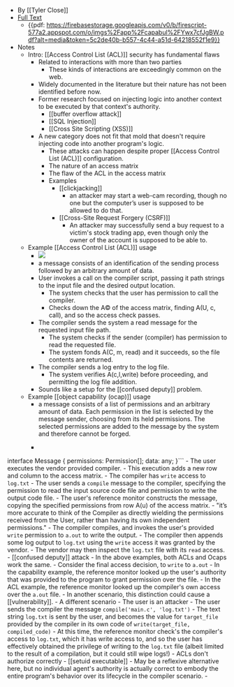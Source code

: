 - By [[Tyler Close]]
- [Full Text](https://agoric.com/papers/acls-dont/abstract/)
    - {{pdf: https://firebasestorage.googleapis.com/v0/b/firescript-577a2.appspot.com/o/imgs%2Fapp%2Fcapabul%2FYwx7cfJgBW.pdf?alt=media&token=5c2de40b-b557-4c44-a51d-64218552f1e9}}
- Notes
    - Intro: [[Access Control List (ACL)]] security has fundamental flaws
        -  Related to interactions with more than two parties
            - These kinds of interactions are exceedingly common on the web.
        - Widely documented in the literature but their nature has not been identified before now.
        - Former research focused on injecting logic into another context to be executed by that context's authority.
            - [[buffer overflow attack]]
            - [[SQL Injection]]
            - [[Cross Site Scripting (XSS)]]
        - A new category does not fit that mold that doesn't require injecting code into another program's logic.
            - These attacks can happen despite proper [[Access Control List (ACL)]] configuration.
            - The nature of an access matrix
            - The flaw of the ACL in the access matrix
            - Examples
                - [[clickjacking]]
                    - an attacker may start a web-cam recording, though no one but the computer’s user is supposed to be allowed to do that.
                - [[Cross-Site Request Forgery (CSRF)]]
                    - An attacker may successfully send a buy request to a victim's stock trading app, even though only the owner of the account is supposed to be able to.
    - Example [[Access Control List (ACL)]] usage
        - ![](https://firebasestorage.googleapis.com/v0/b/firescript-577a2.appspot.com/o/imgs%2Fapp%2Fcapabul%2F6FA_vfeaxW.png?alt=media&token=9faf17e3-56be-40b7-a00e-b9aad8f87709)
        - a message consists of an identification of the sending process followed by an arbitrary amount of data.
        - User invokes a call on the compiler script, passing it path strings to the input file and the desired output location.
            - The system checks that the user has permission to call the compiler.
            - Checks down the A© of the access matrix, finding A(U, c, call), and so the access check passes.
        - The compiler sends the system a read message for the requested input file path.
            - The system checks if the sender (compiler) has permission to read the requested file.
            - The system fonds A(C, m, read) and it succeeds, so the file contents are returned.
        - The compiler sends a log entry to the log file.
            - The system verifies A(c,l,write) before proceeding, and permitting the log file addition.
        - Sounds like a setup for the [[confused deputy]] problem.
    - Example [[object capability (ocap)]] usage
        - a message consists of a list of permissions and an arbitrary amount of data. Each permission in the list is selected by the message sender, choosing from its held permissions. The selected permissions are added to the message by the system and therefore cannot be forged.
        - ```typescript
interface Message {
  permissions: Permission[];
  data: any;
}```
        - The user executes the vendor provided compiler.
            - This execution adds a new row and column to the access matrix. 
            - The compiler has `write` access to `log.txt`
        - The user sends a `compile` message to the compiler, specifying the permission to read the input source code file and permission to write the output code file.
            - The user's reference monitor constructs the message, copying the specified permissions from row A(u) of the access matrix.
        - "it’s more accurate to think of the Compiler as directly wielding the permissions received from the User, rather than having its own independent permissions."
        - The compiler compiles, and invokes the user's provided `write` permission to `a.out` to write the output.
        - The compiler then appends some log output to `log.txt` using the `write` access it was granted by the vendor.
        - The vendor may then inspect the `log.txt` file with its `read` access.
    - [[confused deputy]] attack
        - In the above examples, both ACLs and Ocaps work the same.
        - Consider the final access decision, to `write` to `a.out`
            - In the capability example, the reference monitor looked up the user's authority that was provided to the program to grant permission over the file.
            - In the ACL example, the reference monitor looked up the compiler's own access over the `a.out` file.
            - In another scenario, this distinction could cause a [[vulnerability]].
        - A different scenario
            - The user is an attacker
            - The user sends the compiler the message `compile('main.c', 'log.txt')`
            - The text string `log.txt` is sent by the user, and becomes the value for `target_file` provided by the compiler in its own code of `write(target_file, compiled_code)`
            - At this time, the reference monitor check's the compiler's access to `log.txt`, which it has write access to, and so the user has effectively obtained the privilege of writing to the `log.txt` file (albeit limited to the result of a compilation, but it could still wipe logs!)
    - ACLs don't authorize correctly
        - [[setuid executable]]
            - May be a reflexive alternative here, but no individual agent's authority is actually correct to embody the entire program's behavior over its lifecycle in the compiler scenario.
    - 
